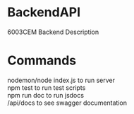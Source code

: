 # BackendAPI
6003CEM Backend Description

# Commands
nodemon/node index.js to run server\
npm test to run test scripts\
npm run doc to run jsdocs\
/api/docs to see swagger documentation

